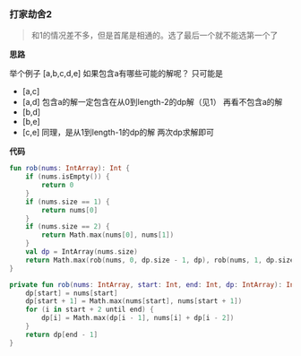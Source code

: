 ### 打家劫舍2
>和1的情况差不多，但是首尾是相通的。选了最后一个就不能选第一个了

**思路**

举个例子
[a,b,c,d,e]
如果包含a有哪些可能的解呢？
只可能是
- [a,c]
- [a,d]
包含a的解一定包含在从0到length-2的dp解（见1）
再看不包含a的解
- [b,d]
- [b,e]
- [c,e]
同理，是从1到length-1的dp的解
两次dp求解即可

**代码**

```kotlin
fun rob(nums: IntArray): Int {
    if (nums.isEmpty()) {
        return 0
    }
    if (nums.size == 1) {
        return nums[0]
    }
    if (nums.size == 2) {
        return Math.max(nums[0], nums[1])
    }
    val dp = IntArray(nums.size)
    return Math.max(rob(nums, 0, dp.size - 1, dp), rob(nums, 1, dp.size, dp))
}

private fun rob(nums: IntArray, start: Int, end: Int, dp: IntArray): Int {
    dp[start] = nums[start]
    dp[start + 1] = Math.max(nums[start], nums[start + 1])
    for (i in start + 2 until end) {
        dp[i] = Math.max(dp[i - 1], nums[i] + dp[i - 2])
    }
    return dp[end - 1]
}

```

